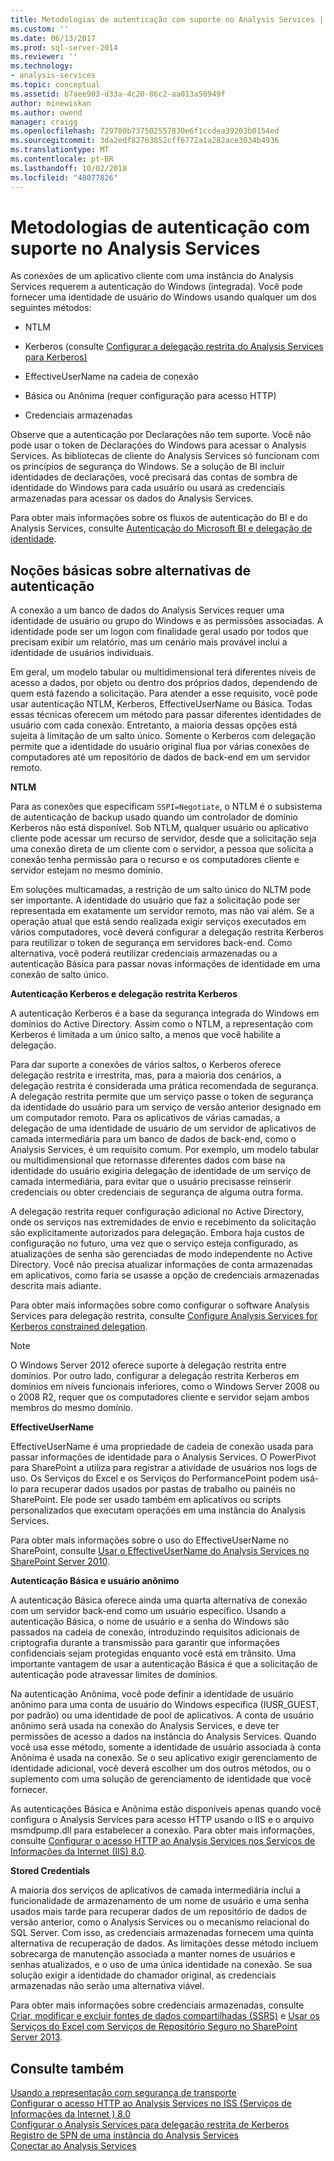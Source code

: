 ```yaml
---
title: Metodologias de autenticação com suporte no Analysis Services | Microsoft Docs
ms.custom: ''
ms.date: 06/13/2017
ms.prod: sql-server-2014
ms.reviewer: ''
ms.technology:
- analysis-services
ms.topic: conceptual
ms.assetid: b7aee903-d33a-4c20-86c2-aa013a50949f
author: minewiskan
ms.author: owend
manager: craigg
ms.openlocfilehash: 729780b737502557830e6f1ccdea39203b0154ed
ms.sourcegitcommit: 3da2edf82763852cff6772a1a282ace3034b4936
ms.translationtype: MT
ms.contentlocale: pt-BR
ms.lasthandoff: 10/02/2018
ms.locfileid: "48077826"
---
```

# <a name="authentication-methodologies-supported-by-analysis-services"></a>Metodologias de autenticação com suporte no Analysis Services
  As conexões de um aplicativo cliente com uma instância do Analysis Services requerem a autenticação do Windows (integrada). Você pode fornecer uma identidade de usuário do Windows usando qualquer um dos seguintes métodos:  
  
-   NTLM  
  
-   Kerberos (consulte [Configurar a delegação restrita do Analysis Services para Kerberos)](configure-analysis-services-for-kerberos-constrained-delegation.md)  
  
-   EffectiveUserName na cadeia de conexão  
  
-   Básica ou Anônima (requer configuração para acesso HTTP)  
  
-   Credenciais armazenadas  
  
 Observe que a autenticação por Declarações não tem suporte. Você não pode usar o token de Declarações do Windows para acessar o Analysis Services. As bibliotecas de cliente do Analysis Services só funcionam com os princípios de segurança do Windows. Se a solução de BI incluir identidades de declarações, você precisará das contas de sombra de identidade do Windows para cada usuário ou usará as credenciais armazenadas para acessar os dados do Analysis Services.  
  
 Para obter mais informações sobre os fluxos de autenticação do BI e do Analysis Services, consulte [Autenticação do Microsoft BI e delegação de identidade](http://go.microsoft.com/fwlink/?LinkID=286576).  
  
##  <a name="bkmk_auth"></a> Noções básicas sobre alternativas de autenticação  
 A conexão a um banco de dados do Analysis Services requer uma identidade de usuário ou grupo do Windows e as permissões associadas. A identidade pode ser um logon com finalidade geral usado por todos que precisam exibir um relatório, mas um cenário mais provável inclui a identidade de usuários individuais.  
  
 Em geral, um modelo tabular ou multidimensional terá diferentes níveis de acesso a dados, por objeto ou dentro dos próprios dados, dependendo de quem está fazendo a solicitação. Para atender a esse requisito, você pode usar autenticação NTLM, Kerberos, EffectiveUserName ou Básica. Todas essas técnicas oferecem um método para passar diferentes identidades de usuário com cada conexão. Entretanto, a maioria dessas opções está sujeita à limitação de um salto único. Somente o Kerberos com delegação permite que a identidade do usuário original flua por várias conexões de computadores até um repositório de dados de back-end em um servidor remoto.  
  
 **NTLM**  
  
 Para as conexões que especificam `SSPI=Negotiate`, o NTLM é o subsistema de autenticação de backup usado quando um controlador de domínio Kerberos não está disponível. Sob NTLM, qualquer usuário ou aplicativo cliente pode acessar um recurso de servidor, desde que a solicitação seja uma conexão direta de um cliente com o servidor, a pessoa que solicita a conexão tenha permissão para o recurso e os computadores cliente e servidor estejam no mesmo domínio.  
  
 Em soluções multicamadas, a restrição de um salto único do NLTM pode ser importante. A identidade do usuário que faz a solicitação pode ser representada em exatamente um servidor remoto, mas não vai além. Se a operação atual que está sendo realizada exigir serviços executados em vários computadores, você deverá configurar a delegação restrita Kerberos para reutilizar o token de segurança em servidores back-end. Como alternativa, você poderá reutilizar credenciais armazenadas ou a autenticação Básica para passar novas informações de identidade em uma conexão de salto único.  
  
 **Autenticação Kerberos e delegação restrita Kerberos**  
  
 A autenticação Kerberos é a base da segurança integrada do Windows em domínios do Active Directory. Assim como o NTLM, a representação com Kerberos é limitada a um único salto, a menos que você habilite a delegação.  
  
 Para dar suporte a conexões de vários saltos, o Kerberos oferece delegação restrita e irrestrita, mas, para a maioria dos cenários, a delegação restrita é considerada uma prática recomendada de segurança. A delegação restrita permite que um serviço passe o token de segurança da identidade do usuário para um serviço de versão anterior designado em um computador remoto. Para os aplicativos de várias camadas, a delegação de uma identidade de usuário de um servidor de aplicativos de camada intermediária para um banco de dados de back-end, como o Analysis Services, é um requisito comum. Por exemplo, um modelo tabular ou multidimensional que retornasse diferentes dados com base na identidade do usuário exigiria delegação de identidade de um serviço de camada intermediária, para evitar que o usuário precisasse reinserir credenciais ou obter credenciais de segurança de alguma outra forma.  
  
 A delegação restrita requer configuração adicional no Active Directory, onde os serviços nas extremidades de envio e recebimento da solicitação são explicitamente autorizados para delegação. Embora haja custos de configuração no futuro, uma vez que o serviço esteja configurado, as atualizações de senha são gerenciadas de modo independente no Active Directory. Você não precisa atualizar informações de conta armazenadas em aplicativos, como faria se usasse a opção de credenciais armazenadas descrita mais adiante.  
  
 Para obter mais informações sobre como configurar o software Analysis Services para delegação restrita, consulte [Configure Analysis Services for Kerberos constrained delegation](configure-analysis-services-for-kerberos-constrained-delegation.md).  
  
> [!NOTE]  
>  O Windows Server 2012 oferece suporte à delegação restrita entre domínios. Por outro lado, configurar a delegação restrita Kerberos em domínios em níveis funcionais inferiores, como o Windows Server 2008 ou o 2008 R2, requer que os computadores cliente e servidor sejam ambos membros do mesmo domínio.  
  
 **EffectiveUserName**  
  
 EffectiveUserName é uma propriedade de cadeia de conexão usada para passar informações de identidade para o Analysis Services. O PowerPivot para SharePoint a utiliza para registrar a atividade de usuários nos logs de uso. Os Serviços do Excel e os Serviços do PerformancePoint podem usá-lo para recuperar dados usados por pastas de trabalho ou painéis no SharePoint. Ele pode ser usado também em aplicativos ou scripts personalizados que executam operações em uma instância do Analysis Services.  
  
 Para obter mais informações sobre o uso do EffectiveUserName no SharePoint, consulte [Usar o EffectiveUserName do Analysis Services no SharePoint Server 2010](http://go.microsoft.com/fwlink/?LinkId=311905).  
  
 **Autenticação Básica e usuário anônimo**  
  
 A autenticação Básica oferece ainda uma quarta alternativa de conexão com um servidor back-end como um usuário específico. Usando a autenticação Básica, o nome de usuário e a senha do Windows são passados na cadeia de conexão, introduzindo requisitos adicionais de criptografia durante a transmissão para garantir que informações confidenciais sejam protegidas enquanto você está em trânsito. Uma importante vantagem de usar a autenticação Básica é que a solicitação de autenticação pode atravessar limites de domínios.  
  
 Na autenticação Anônima, você pode definir a identidade de usuário anônimo para uma conta de usuário do Windows específica (IUSR_GUEST, por padrão) ou uma identidade de pool de aplicativos. A conta de usuário anônimo será usada na conexão do Analysis Services, e deve ter permissões de acesso a dados na instância do Analysis Services. Quando você usa esse método, somente a identidade de usuário associada à conta Anônima é usada na conexão. Se o seu aplicativo exigir gerenciamento de identidade adicional, você deverá escolher um dos outros métodos, ou o suplemento com uma solução de gerenciamento de identidade que você fornecer.  
  
 As autenticações Básica e Anônima estão disponíveis apenas quando você configura o Analysis Services para acesso HTTP usando o IIS e o arquivo msmdpump.dll para estabelecer a conexão. Para obter mais informações, consulte [Configurar o acesso HTTP ao Analysis Services nos Serviços de Informações da Internet &#40;IIS&#41; 8.0](configure-http-access-to-analysis-services-on-iis-8-0.md).  
  
 **Stored Credentials**  
  
 A maioria dos serviços de aplicativos de camada intermediária inclui a funcionalidade de armazenamento de um nome de usuário e uma senha usados mais tarde para recuperar dados de um repositório de dados de versão anterior, como o Analysis Services ou o mecanismo relacional do SQL Server. Com isso, as credenciais armazenadas fornecem uma quinta alternativa de recuperação de dados. As limitações desse método incluem sobrecarga de manutenção associada a manter nomes de usuários e senhas atualizados, e o uso de uma única identidade na conexão. Se sua solução exigir a identidade do chamador original, as credenciais armazenadas não serão uma alternativa viável.  
  
 Para obter mais informações sobre credenciais armazenadas, consulte [Criar, modificar e excluir fontes de dados compartilhadas &#40;SSRS&#41;](../../reporting-services/report-data/create-modify-and-delete-shared-data-sources-ssrs.md) e [Usar os Serviços do Excel com Serviços de Repositório Seguro no SharePoint Server 2013](http://go.microsoft.com/fwlink/?LinkID=309869).  
  
## <a name="see-also"></a>Consulte também  
 [Usando a representação com segurança de transporte](http://go.microsoft.com/fwlink/?LinkId=311727)   
 [Configurar o acesso HTTP ao Analysis Services no ISS &#40;Serviços de Informações da Internet &#41; 8.0](configure-http-access-to-analysis-services-on-iis-8-0.md)   
 [Configurar o Analysis Services para delegação restrita de Kerberos](configure-analysis-services-for-kerberos-constrained-delegation.md)   
 [Registro de SPN de uma instância do Analysis Services](spn-registration-for-an-analysis-services-instance.md)   
 [Conectar ao Analysis Services](connect-to-analysis-services.md)  
  
  
